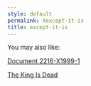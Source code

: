 ```yaml
---
style: default
permalink: Xexcept-it-is
title: except-it-is
---
```

You may also like:

[Document 2216-X1999-1](http://scp-wiki.net/document-2216-x1999-1)

[The King Is Dead](http://scp-wiki.net/the-king-is-dead)
